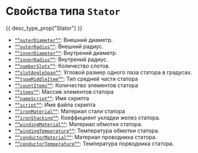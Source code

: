 # Свойства типа `Stator`
{{ desc_type_prop("Stator") }}

- [^^`outerDiameter`^^](./outerDiameter.md): Внешний диаметр.
- [^^`outerRadius`^^](./outerRadius.md): Внешний радиус.
- [^^`innerDiameter`^^](./outerDiameter.md): Внутрений диаметр.
- [^^`innerRadius`^^](./outerRadius.md): Внутрений радиус.
- [^^`numberSlots`^^](./numberSlots.md): Количество слотов.
- [^^`slotAngleSpan`^^](./slotAngleSpan.md): Угловой размер одного паза статора в градусах.
- [^^`typeMiddleItem`^^](./typeMiddleItem.md): Тип средней части статора
- [^^`countItems`^^](./countItems.md): Количество элементов статора
- [^^`items`^^](./items.md): Массив элементов статора
- [^^`nameScript`^^](./nameScript.md): Имя скрипта
- [^^`script`^^](./script.md): Имя файла скрипта
- [^^`ironMaterial`^^](./ironMaterial.md): Материал стали статора
- [^^`ironStacking`^^](./ironStacking.md): Коеффициент укладки желез статора.
- [^^`windingMaterial`^^](./windingMaterial.md): Материал обмотки статора.
- [^^`windingTemperature`^^](./windingTemperature.md): Температура обмотки статора.
- [^^`conductorMaterial`^^](./conductorMaterial.md): Материал проводника статора.
- [^^`conductorTemperature`^^](./conductorTemperature.md): Температура порводника статора.

